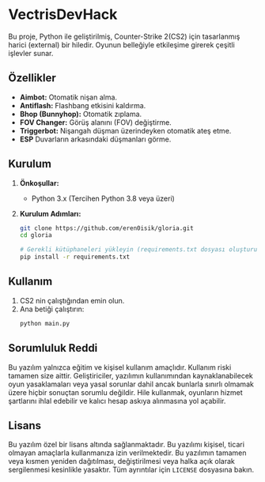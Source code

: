# VectrisDevHack

Bu proje, Python ile geliştirilmiş, Counter-Strike 2(CS2) için tasarlanmış harici (external) bir hiledir. Oyunun belleğiyle etkileşime girerek çeşitli işlevler sunar.

## Özellikler

*   **Aimbot:** Otomatik nişan alma.
*   **Antiflash:** Flashbang etkisini kaldırma.
*   **Bhop (Bunnyhop):** Otomatik zıplama.
*   **FOV Changer:** Görüş alanını (FOV) değiştirme.
*   **Triggerbot:** Nişangah düşman üzerindeyken otomatik ateş etme.
*   **ESP** Duvarların arkasındaki düşmanları görme.

## Kurulum

1.  **Önkoşullar:**
    *   Python 3.x (Tercihen Python 3.8 veya üzeri)

2.  **Kurulum Adımları:**
    ```bash
    git clone https://github.com/eren0isik/gloria.git
    cd gloria

    # Gerekli kütüphaneleri yükleyin (requirements.txt dosyası oluşturulacaktır)
    pip install -r requirements.txt
    ```

## Kullanım

1.  CS2 nin çalıştığından emin olun.
2.  Ana betiği çalıştırın:
    ```bash
    python main.py
    ```
    
## Sorumluluk Reddi

Bu yazılım yalnızca eğitim ve kişisel kullanım amaçlıdır. Kullanım riski tamamen size aittir. Geliştiriciler, yazılımın kullanımından kaynaklanabilecek oyun yasaklamaları veya yasal sorunlar dahil ancak bunlarla sınırlı olmamak üzere hiçbir sonuçtan sorumlu değildir. Hile kullanmak, oyunların hizmet şartlarını ihlal edebilir ve kalıcı hesap askıya alınmasına yol açabilir.

## Lisans

Bu yazılım özel bir lisans altında sağlanmaktadır. Bu yazılımı kişisel, ticari olmayan amaçlarla kullanmanıza izin verilmektedir. Bu yazılımın tamamen veya kısmen yeniden dağıtılması, değiştirilmesi veya halka açık olarak sergilenmesi kesinlikle yasaktır. Tüm ayrıntılar için `LICENSE` dosyasına bakın.
